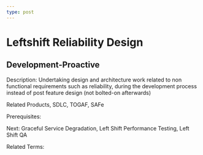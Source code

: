```yaml
---
type: post
---
```

# Leftshift Reliability Design

## Development-Proactive

Description: Undertaking design and architecture work related to non functional requirements such as reliability, during the development process instead of post feature design (not bolted-on afterwards)

Related Products, SDLC, TOGAF, SAFe

Prerequisites:

Next: Graceful Service Degradation, Left Shift Performance Testing, Left Shift QA

Related Terms:
